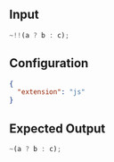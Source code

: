 
## Input
```javascript input
~!!(a ? b : c);
```

## Configuration
```json configuration
{
  "extension": "js"
}
```

## Expected Output
```javascript expected output
~(a ? b : c);
```
